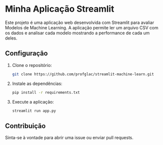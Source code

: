 # Minha Aplicação Streamlit

Este projeto é uma aplicação web desenvolvida com Streamlit para avaliar Modelos de Machine Learning. A aplicação permite ler um arquivo CSV com os dados e analisar cada modelo mostrando a performance de cada um deles.

## Configuração

1. Clone o repositório:

   ```bash
   git clone https://github.com/profglac/streamlit-machine-learn.git
   ```

2. Instale as dependências:

   ```bash
   pip install -r requirements.txt
   ```

3. Execute a aplicação:
   ```bash
   streamlit run app.py
   ```

## Contribuição

Sinta-se à vontade para abrir uma issue ou enviar pull requests.
